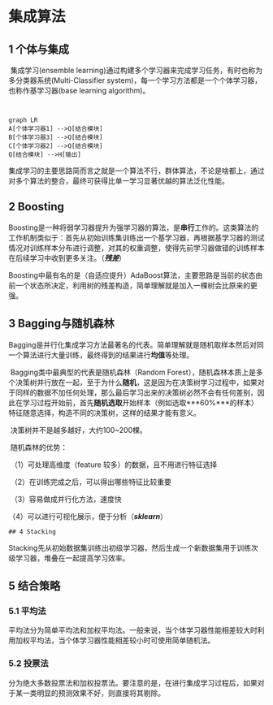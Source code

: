 # 集成算法

## 1 个体与集成

​		集成学习(ensemble learning)通过构建多个学习器来完成学习任务，有时也称为多分类器系统(Multi-Classifier system)，每一个学习方法都是一个个体学习器，也称作基学习器(base learning algorithm)。

```mermaid


graph LR
A[个体学习器1] -->Q[结合模块]
B[个体学习器3] -->Q[结合模块]
C[个体学习器2] -->Q[结合模块]
Q[结合模块] -->H[输出]
```

​		集成学习的主要思路简而言之就是一个算法不行，群体算法，不论是啥都上，通过对多个算法的整合，最终可获得比单一学习显著优越的算法泛化性能。

## 2 Boosting

​		Boosting是一种将弱学习器提升为强学习器的算法，是**串行**工作的。这类算法的工作机制类似于：首先从初始训练集训练出一个基学习器，再根据基学习器的测试情况对训练样本分布进行调整，对其的权重调整，使得先前学习器做错的训练样本在后续学习中收到更多关注。（***残差***）

​		Boosting中最有名的是（自适应提升）AdaBoost算法，主要思路是当前的状态由前一个状态所决定，利用树的残差构造，简单理解就是加入一棵树会比原来的更强。

## 3 Bagging与随机森林

​		Bagging是并行化集成学习方法最著名的代表。简单理解就是随机取样本然后对同一个算法进行大量训练，最终得到的结果进行**均值**等处理。

​		Bagging类中最典型的代表是随机森林（Random Forest），随机森林本质上是多个决策树并行放在一起，至于为什么**随机**，这是因为在决策树学习过程中，如果对于同样的数据不加任何处理，那么最后学习出来的决策树必然不会有任何差别，因此在学习过程开始前，首先**随机选取**开始样本（例如选取***60%***的样本）特征随意选择，构造不同的决策树，这样的结果才能有意义。

​		决策树并不是越多越好，大约100~200棵。

​		随机森林的优势：

​		（1）可处理高维度（feature 较多）的数据，且不用进行特征选择

​		（2）在训练完成之后，可以得出哪些特征比较重要

​		（3）容易做成并行化方法，速度快

​		（4）可以进行可视化展示，便于分析（***sklearn***）

	## 4 Stacking

​		Stacking先从初始数据集训练出初级学习器，然后生成一个新数据集用于训练次级学习器，堆叠在一起提高学习效率。

## 5 结合策略

### 5.1 平均法

​		平均法分为简单平均法和加权平均法。一般来说，当个体学习器性能相差较大时利用加权平均法，当个体学习器性能相差较小时可使用简单随机法。

### 5.2 投票法

​		分为绝大多数投票法和加权投票法。要注意的是，在进行集成学习过程后，如果对于某一类明显的预测效果不好，则直接将其剔除。